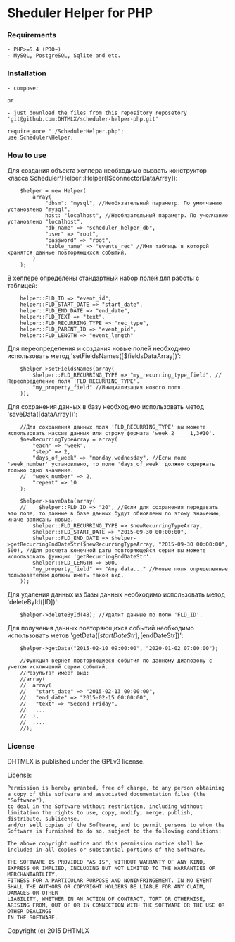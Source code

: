Sheduler Helper for PHP
========================

### Requirements

	- PHP>=5.4 (PDO~)
	- MySQL, PostgreSQL, Sqlite and etc.

### Installation

	- composer 
	
	or
	
	- just download the files from this repository reposetory 'git@github.com:DHTMLX/scheduler-helper-php.git'
	
	require_once "./SchedulerHelper.php";
	use Scheduler\Helper;

### How to use

Для создания объекта хелпера необходимо вызвать конструктор класса Scheduler\Helper::Helper([$connectorDataArray]):

```
	$helper = new Helper(
		array(
		    "dbsm": "mysql", //Необязательный параметр. По умолчанию установлено "mysql".
		    host: "localhost", //Необязательный параметр. По умолчанию установлено "localhost".
		    "db_name" => "scheduler_helper_db",
		    "user" => "root",
		    "password" => "root",
		    "table_name" => "events_rec" //Имя таблицы в которой хранятся данные повторяющихся событий.
		)
	);
```

В хелпере определены стандартный набор полей для работы с таблицей:

```
	helper::FLD_ID => "event_id",
	helper::FLD_START_DATE => "start_date",
	helper::FLD_END_DATE => "end_date",
	helper::FLD_TEXT => "text",
	helper::FLD_RECURRING_TYPE => "rec_type",
	helper::FLD_PARENT_ID => "event_pid",
	helper::FLD_LENGTH => "event_length"
```

Для переопределения и создания новые полей необходимо использовать метод 'setFieldsNames([$fieldsDataArray])': 

```
	$helper->setFieldsNames(array(
		$helper::FLD_RECURRING_TYPE => "my_recurring_type_field", //Переопределение поля 'FLD_RECURRING_TYPE'.
		"my_property_field" //Инициализация нового поля.
	));
```

Для сохранения данных в базу необходимо использовать метод 'saveData([dataArray])':

```
	//Для сохранения данных поля 'FLD_RECURRING_TYPE' вы можете использовать массив данных или строку формата 'week_2_____1,3#10'.
	$newRecurringTypeArray = array(
		"each" => "week",
		"step" => 2,
		"days_of_week" => "monday,wednesday", //Если поле 'week_number' установлено, то поле 'days_of_week' должно содержать только одно значение.
	//  "week_number" => 2,
		"repeat" => 10
	);

	$helper->saveData(array(
	//    $helper::FLD_ID => "20", //Если для сохранения передавать это поле, то данные в базе данных будут обновлены по этому значению, иначе записаны новые.
		$helper::FLD_RECURRING_TYPE => $newRecurringTypeArray,
		$helper::FLD_START_DATE => "2015-09-30 00:00:00",
		$helper::FLD_END_DATE => $helper->getRecurringEndDateStr($newRecurringTypeArray, "2015-09-30 00:00:00", 500), //Для расчета конечной даты повторяющейся серии вы можете использовать функцию 'getRecurringEndDateStr'.
		$helper::FLD_LENGTH => 500,
		"my_property_field" => "Any data..." //Новые поля определенные пользователем должны иметь такой вид.
	));
```

Для удаления данных из базы данных необходимо использовать метод 'deleteById([ID])':

```
	$helper->deleteById(48); //Удалит данные по полю 'FLD_ID'.
```

Для получения данных повторяющихся событий необходимо использовать метов 'getData([$startDateStr], [$endDateStr])':

```
	$helper->getData("2015-02-10 09:00:00", "2020-01-02 07:00:00");
	
	//Функция вернет повторяющиеся события по данному диапозону с учетом исключений серии событий.
	//Результат имеет вид:
	//array(
	//	array(
	//	 "start_date" => "2015-02-13 00:00:00",
	//	 "end_date" => "2015-02-15 00:00:00",
	//	 "text" => "Second Friday",
	//	 ...
	//	),
	//	....
	//);
```


### License

DHTMLX is published under the GPLv3 license.

License:

	Permission is hereby granted, free of charge, to any person obtaining a copy of this software and associated documentation files (the "Software"),
	to deal in the Software without restriction, including without limitation the rights to use, copy, modify, merge, publish, distribute, sublicense,
	and/or sell copies of the Software, and to permit persons to whom the Software is furnished to do so, subject to the following conditions:

	The above copyright notice and this permission notice shall be included in all copies or substantial portions of the Software.

	THE SOFTWARE IS PROVIDED "AS IS", WITHOUT WARRANTY OF ANY KIND, EXPRESS OR IMPLIED, INCLUDING BUT NOT LIMITED TO THE WARRANTIES OF MERCHANTABILITY,
	FITNESS FOR A PARTICULAR PURPOSE AND NONINFRINGEMENT. IN NO EVENT SHALL THE AUTHORS OR COPYRIGHT HOLDERS BE LIABLE FOR ANY CLAIM, DAMAGES OR OTHER
	LIABILITY, WHETHER IN AN ACTION OF CONTRACT, TORT OR OTHERWISE, ARISING FROM, OUT OF OR IN CONNECTION WITH THE SOFTWARE OR THE USE OR OTHER DEALINGS
	IN THE SOFTWARE.


Copyright (c) 2015 DHTMLX
